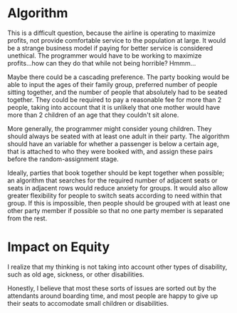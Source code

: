 # Algorithm

This is a difficult question, because the airline is operating to maximize profits, not provide comfortable service to the population at large.  It would be a strange business model if paying for better service is considered unethical.  The programmer would have to be working to maximize profits...how can they do that while not being horrible?  Hmmm...

Maybe there could be a cascading preference. The party booking would be able to input the ages of their family group, preferred number of people sitting together, and the number of people that absolutely had to be seated together.  They could be required to pay a reasonable fee for more than 2 people, taking into account that it is unlikely that one mother would have more than 2 children of an age that they couldn't sit alone.

More generally, the programmer might consider young children.  They should always be seated with at least
one adult in their party.  The algorithm should have an variable for whether a passenger is below a certain age, that is attached to who they were booked with, and assign these pairs before the random-assignment stage.

Ideally, parties that book together should be kept together when possible; an algorithm that 
searches for the required number of adjacent seats or seats in adjacent rows would reduce 
anxiety for groups. It would also allow greater flexibility for people to switch seats according 
to need within that group. If this is impossible, then people should be grouped with at least 
one other party member if possible so that no one party member is separated from the rest.

# Impact on Equity

I realize that my thinking is not taking into account other types of disability, such as old age, sickness, or other disabilities.

Honestly, I believe that most these sorts of issues are sorted out by the attendants around boarding time, and most people are happy to give up their seats to accomodate small children or disabilities.